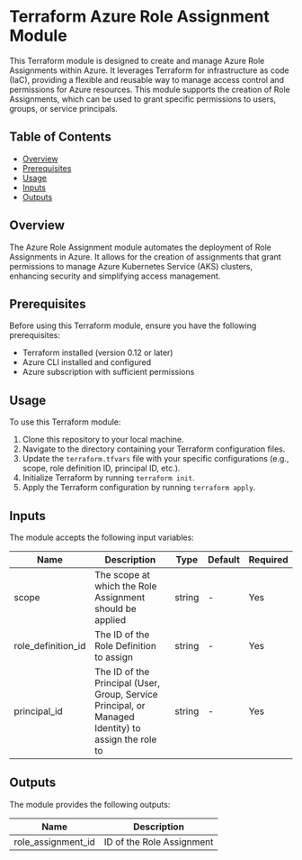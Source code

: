 # Terraform Azure Role Assignment Module

This Terraform module is designed to create and manage Azure Role Assignments within Azure. It leverages Terraform for infrastructure as code (IaC), providing a flexible and reusable way to manage access control and permissions for Azure resources. This module supports the creation of Role Assignments, which can be used to grant specific permissions to users, groups, or service principals.

## Table of Contents

- [Overview](#overview)
- [Prerequisites](#prerequisites)
- [Usage](#usage)
- [Inputs](#inputs)
- [Outputs](#outputs)


## Overview

The Azure Role Assignment module automates the deployment of Role Assignments in Azure. It allows for the creation of assignments that grant permissions to manage Azure Kubernetes Service (AKS) clusters, enhancing security and simplifying access management.

## Prerequisites

Before using this Terraform module, ensure you have the following prerequisites:

- Terraform installed (version 0.12 or later)
- Azure CLI installed and configured
- Azure subscription with sufficient permissions

## Usage

To use this Terraform module:

1. Clone this repository to your local machine.
2. Navigate to the directory containing your Terraform configuration files.
3. Update the `terraform.tfvars` file with your specific configurations (e.g., scope, role definition ID, principal ID, etc.).
4. Initialize Terraform by running `terraform init`.
5. Apply the Terraform configuration by running `terraform apply`.

## Inputs

The module accepts the following input variables:

| Name                 | Description                                                  | Type   | Default | Required |
|----------------------|--------------------------------------------------------------|--------|---------|----------|
| scope                | The scope at which the Role Assignment should be applied     | string | -       | Yes      |
| role_definition_id   | The ID of the Role Definition to assign                       | string | -       | Yes      |
| principal_id         | The ID of the Principal (User, Group, Service Principal, or Managed Identity) to assign the role to | string | - | Yes |

## Outputs

The module provides the following outputs:

| Name                | Description                          |
|---------------------|--------------------------------------|
| role_assignment_id  | ID of the Role Assignment            |

